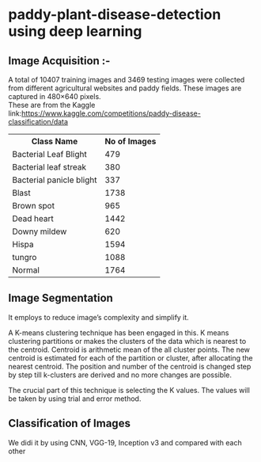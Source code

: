 # paddy-plant-disease-detection using deep learning

## Image Acquisition :-
A total of 10407 training images and 3469 testing images were collected from different agricultural websites and paddy fields.   These images are captured in 480×640 pixels. </br>
These are from the Kaggle  link:https://www.kaggle.com/competitions/paddy-disease-classification/data


<table class='center'>
  <tr>
    <th>Class Name </th>
    <th>No of Images</th>
  </tr>
  <tr>
    <td>Bacterial Leaf Blight</td>
    <td>479</td>
  </tr>
  <tr>
    <td>Bacterial leaf streak</td>
    <td>380</td>
  </tr>
  <tr>
    <td>Bacterial panicle blight</td>
    <td>337</td>
  </tr>
  <tr>
    <td>Blast</td>
    <td>1738</td>
  </tr>
  <tr>
    <td>Brown spot</td>
    <td>965</td>
  </tr>
  <tr>
    <td>Dead heart</td>
    <td>1442</td>
  </tr>
  <tr>
    <td>Downy mildew</td>
    <td>620</td>
  </tr>
  <tr>
    <td>Hispa</td>
    <td>1594</td>
  </tr>
  <tr>
    <td>tungro</td>
    <td>1088</td>
  </tr>
  <tr>
    <td>Normal</td>
    <td>1764</td>
  </tr>
</table>

## Image Segmentation
It employs to reduce image’s complexity and simplify it.

A K-means clustering technique has been engaged in this. K means clustering partitions or makes the clusters of the data which is nearest to the centroid. Centroid is arithmetic mean of the all cluster points. The new centroid is estimated for each of the partition or cluster, after allocating the nearest centroid. The position and number of the centroid is changed step by step till k-clusters are derived and no more changes are possible.

The crucial part of this technique is selecting the K values. The values will be taken by using trial and error method.

## Classification of Images

We didi it by using CNN, VGG-19, Inception v3 and compared with each other

